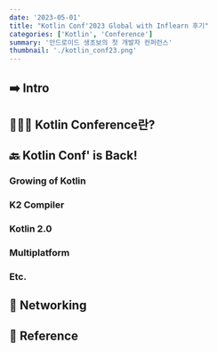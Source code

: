 ```yaml
---
date: '2023-05-01'
title: "Kotlin Conf'2023 Global with Inflearn 후기"
categories: ['Kotlin', 'Conference']
summary: '안드로이드 생초보의 첫 개발자 컨퍼런스'
thumbnail: './kotlin_conf23.png'
---
```


## ➡️ Intro

## 🧑🏻‍💻 Kotlin Conference란?

## 🔙 Kotlin Conf' is Back!

### Growing of Kotlin

### K2 Compiler

### Kotlin 2.0

### Multiplatform

### Etc.

## 💬 Networking

## 🧭 Reference